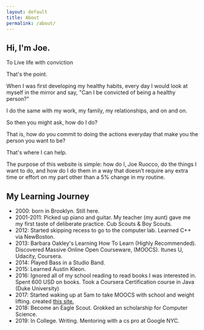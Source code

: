```yaml
---
layout: default
title: About
permalink: /about/
---
```


  <section id="about">
            <div class="container">
                <h1>Hi, I'm Joe.</h1>
              <p>To Live life with conviction</p>
<p>That's the point.</p>
<p>When I was first developing my healthy habits, every day I would look at myself in the mirror and say, "Can I be convicted of being a healthy person?"

</p>
<p>I do the same with my work, my family, my relationships, and on and on.</p><p>So then you might ask, how do I do?</p>
<p>That is, how do you commit to doing the actions everyday that make you the person you want to be?</p>
<p>That's where I can help.</p>

<p>
The purpose of this website is simple: how do I, Joe Ruocco, do the things I want to do, and how do I do them in a way that doesn’t require any extra time or effort on my part other than a 5% change in my routine.

</p><p></p>
                
  </div>
    </section>
        <section id="timeline">
         <div class="container">
                <h1>My Learning Journey</h1>
        

- 2000: born in Brooklyn. Still here.
- 2001-2011: Picked up piano and guitar. My teacher (my aunt) gave me my first taste of deliberate practice. Cub Scouts & Boy Scouts.
- 2012: Started skipping recess to go to the computer lab. Learned C++ via NewBoston. 
- 2013: Barbara Oakley's Learning How To Learn (Highly Recommended). Discovered Massive Online Open Courseware, (MOOCS). Itunes U, Udacity, Coursera. 
- 2014: Played Bass in a Studio Band.
- 2015: Learned Austin Kleon. 
- 2016: Ignored all of my school reading to read books I was interested in. Spent 600 USD on books. Took a Coursera Certification course in Java (Duke University)
- 2017: Started waking up at 5am to take MOOCS with school and weight lifting. created <a href="https://josephruocco.github.io">this site.</a> 
- 2018: Become an Eagle Scout. Grokked an scholarship for Computer Science. 
- 2019: In College. Writing. Mentoring with a cs pro at Google NYC. 

</div>

</section>

